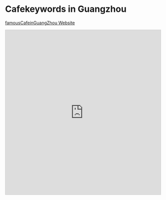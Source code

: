 # Cafekeywords in Guangzhou

[famousCafeinGuangZhou Website](https://dev-cafeinguangzhou.pantheonsite.io/)

<iframe class="airtable-embed" src="https://airtable.com/embed/shr1eL1NXLH5VY73v?backgroundColor=blue&viewControls=on" frameborder="0" onmousewheel="" width="100%" height="533" style="background: transparent; border: 1px solid #ccc;"></iframe>
